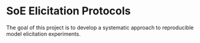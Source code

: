 # SoE Elicitation Protocols
The goal of this project is to develop a systematic approach to reproducible model elicitation experiments.
